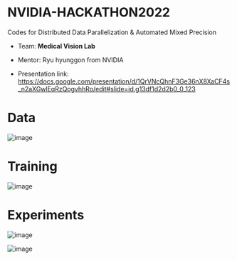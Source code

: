 # NVIDIA-HACKATHON2022
Codes for Distributed Data Parallelization &amp; Automated Mixed Precision

- Team: **Medical Vision Lab**
- Mentor: Ryu hyunggon from NVIDIA

- Presentation link: https://docs.google.com/presentation/d/1QrVNcQhnF3Ge36nX8XaCF4s_n2aXGwlEqRzQogvhhRo/edit#slide=id.g13df1d2d2b0_0_123

# Data
![image](https://user-images.githubusercontent.com/48243487/180379195-4b72d312-6505-4607-92b9-c02a4200f5e9.png)

# Training
![image](https://user-images.githubusercontent.com/48243487/180379307-2b83d88a-32ff-4f8d-875f-22988721c646.png)

# Experiments
![image](https://user-images.githubusercontent.com/48243487/180379561-08a559d9-e7fe-49ff-88d2-fd097ef84e28.png)

![image](https://user-images.githubusercontent.com/48243487/180379642-6fa2226a-b66b-43b6-8f5f-b40ee95e6284.png)
